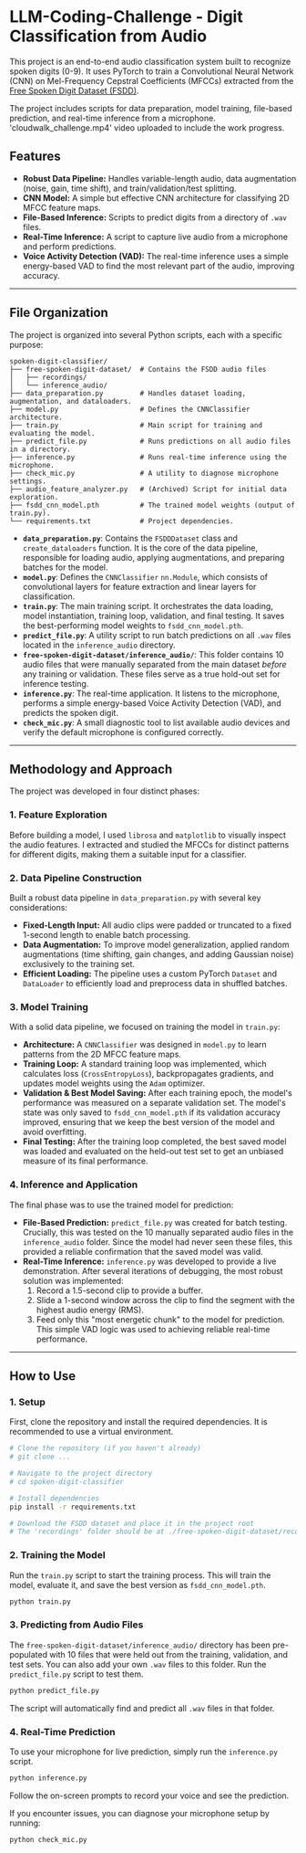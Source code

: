 # LLM-Coding-Challenge - Digit Classification from Audio
This project is an end-to-end audio classification system built to recognize spoken digits (0-9). It uses PyTorch to train a Convolutional Neural Network (CNN) on Mel-Frequency Cepstral Coefficients (MFCCs) extracted from the [Free Spoken Digit Dataset (FSDD)](https://github.com/Jakobovski/free-spoken-digit-dataset).

The project includes scripts for data preparation, model training, file-based prediction, and real-time inference from a microphone. 'cloudwalk_challenge.mp4' video uploaded to include the work progress. 

## Features

- **Robust Data Pipeline:** Handles variable-length audio, data augmentation (noise, gain, time shift), and train/validation/test splitting.
- **CNN Model:** A simple but effective CNN architecture for classifying 2D MFCC feature maps.
- **File-Based Inference:** Scripts to predict digits from a directory of `.wav` files.
- **Real-Time Inference:** A script to capture live audio from a microphone and perform predictions.
- **Voice Activity Detection (VAD):** The real-time inference uses a simple energy-based VAD to find the most relevant part of the audio, improving accuracy.

---

## File Organization

The project is organized into several Python scripts, each with a specific purpose:

```
spoken-digit-classifier/
├── free-spoken-digit-dataset/  # Contains the FSDD audio files
│   ├── recordings/
│   └── inference_audio/
├── data_preparation.py         # Handles dataset loading, augmentation, and dataloaders.
├── model.py                    # Defines the CNNClassifier architecture.
├── train.py                    # Main script for training and evaluating the model.
├── predict_file.py             # Runs predictions on all audio files in a directory.
├── inference.py                # Runs real-time inference using the microphone.
├── check_mic.py                # A utility to diagnose microphone settings.
├── audio_feature_analyzer.py   # (Archived) Script for initial data exploration.
├── fsdd_cnn_model.pth          # The trained model weights (output of train.py).
└── requirements.txt            # Project dependencies.
```

- **`data_preparation.py`**: Contains the `FSDDDataset` class and `create_dataloaders` function. It is the core of the data pipeline, responsible for loading audio, applying augmentations, and preparing batches for the model.
- **`model.py`**: Defines the `CNNClassifier` `nn.Module`, which consists of convolutional layers for feature extraction and linear layers for classification.
- **`train.py`**: The main training script. It orchestrates the data loading, model instantiation, training loop, validation, and final testing. It saves the best-performing model weights to `fsdd_cnn_model.pth`.
- **`predict_file.py`**: A utility script to run batch predictions on all `.wav` files located in the `inference_audio` directory.
- **`free-spoken-digit-dataset/inference_audio/`**: This folder contains 10 audio files that were manually separated from the main dataset *before* any training or validation. These files serve as a true hold-out set for inference testing.
- **`inference.py`**: The real-time application. It listens to the microphone, performs a simple energy-based Voice Activity Detection (VAD), and predicts the spoken digit.
- **`check_mic.py`**: A small diagnostic tool to list available audio devices and verify the default microphone is configured correctly.

---

## Methodology and Approach

The project was developed in four distinct phases:

### 1. Feature Exploration
Before building a model, I used `librosa` and `matplotlib` to visually inspect the audio features. I extracted and studied the MFCCs for distinct patterns for different digits, making them a suitable input for a classifier. 

### 2. Data Pipeline Construction
Built a robust data pipeline in `data_preparation.py` with several key considerations:
- **Fixed-Length Input:** All audio clips were padded or truncated to a fixed 1-second length to enable batch processing.
- **Data Augmentation:** To improve model generalization, applied random augmentations (time shifting, gain changes, and adding Gaussian noise) exclusively to the training set.
- **Efficient Loading:** The pipeline uses a custom PyTorch `Dataset` and `DataLoader` to efficiently load and preprocess data in shuffled batches.

### 3. Model Training
With a solid data pipeline, we focused on training the model in `train.py`:
- **Architecture:** A `CNNClassifier` was designed in `model.py` to learn patterns from the 2D MFCC feature maps.
- **Training Loop:** A standard training loop was implemented, which calculates loss (`CrossEntropyLoss`), backpropagates gradients, and updates model weights using the `Adam` optimizer.
- **Validation & Best Model Saving:** After each training epoch, the model's performance was measured on a separate validation set. The model's state was only saved to `fsdd_cnn_model.pth` if its validation accuracy improved, ensuring that we keep the best version of the model and avoid overfitting.
- **Final Testing:** After the training loop completed, the best saved model was loaded and evaluated on the held-out test set to get an unbiased measure of its final performance.

### 4. Inference and Application
The final phase was to use the trained model for prediction:
- **File-Based Prediction:** `predict_file.py` was created for batch testing. Crucially, this was tested on the 10 manually separated audio files in the `inference_audio` folder. Since the model had never seen these files, this provided a reliable confirmation that the saved model was valid.
- **Real-Time Inference:** `inference.py` was developed to provide a live demonstration. After several iterations of debugging, the most robust solution was implemented:
    1.  Record a 1.5-second clip to provide a buffer.
    2.  Slide a 1-second window across the clip to find the segment with the highest audio energy (RMS).
    3.  Feed only this "most energetic chunk" to the model for prediction. This simple VAD logic was used to achieving reliable real-time performance.

---

## How to Use

### 1. Setup

First, clone the repository and install the required dependencies. It is recommended to use a virtual environment.

```bash
# Clone the repository (if you haven't already)
# git clone ...

# Navigate to the project directory
# cd spoken-digit-classifier

# Install dependencies
pip install -r requirements.txt

# Download the FSDD dataset and place it in the project root
# The 'recordings' folder should be at ./free-spoken-digit-dataset/recordings/
```

### 2. Training the Model

Run the `train.py` script to start the training process. This will train the model, evaluate it, and save the best version as `fsdd_cnn_model.pth`.

```bash
python train.py
```

### 3. Predicting from Audio Files

The `free-spoken-digit-dataset/inference_audio/` directory has been pre-populated with 10 files that were held out from the training, validation, and test sets. You can also add your own `.wav` files to this folder. Run the `predict_file.py` script to test them.

```bash
python predict_file.py
```
The script will automatically find and predict all `.wav` files in that folder.

### 4. Real-Time Prediction

To use your microphone for live prediction, simply run the `inference.py` script.

```bash
python inference.py
```
Follow the on-screen prompts to record your voice and see the prediction.

If you encounter issues, you can diagnose your microphone setup by running:
```bash
python check_mic.py
```
